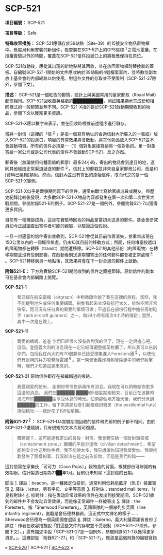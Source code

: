 # SCP-521
                        


**項目編號：** SCP-521

**項目等級：** Safe

**特殊收容措施：** SCP-521應儲存於39站點（Site-39）的15號安全物品置物櫃中。應每月利用安裝的新組件，檢查裝在SCP-521上的GPS信標<sup class='footnoteref'>
 <a shape='rect' class='footnoteref' id='footnoteref-1' href='javascript:;' onclick='WIKIDOT.page.utils.scrollToReference(&apos;footnote-1&apos;)'>1</a>
</sup>之電池電量。在授權實驗以外的時間，覆蓋在SCP-521信件投遞口上的鋼板應保持在原位。

SCP-521啟動後，應從其出現的新地點將其回收，並在放回置物櫃時替換新的蓋板。自編號SCP-521-1開始的文件應收納於39站點的4號檔案室內，並將數位副本放上基金會的內部網路以供使用。對這些文件的存取並不受限制（SCP-521-27除外，參閱下文）。

**描述：** SCP-521是一個紅色的郵筒，設計上與英國常用的皇家郵政（Royal Mail）郵筒相同。SCP-521回收自英格蘭的██████████，測試結果顯示其成份和相同樣式的一般郵筒並無不同。SCP-521-X指的是於SCP-521啟動期間收到的物品，參閱下文以獲知更多資訊。

SCP-521-X應以數字來表示，並在回收時根據前述程序進行儲存。

當將一封信（這裡的「信<sup class='footnoteref'>
 <a shape='rect' class='footnoteref' id='footnoteref-2' href='javascript:;' onclick='WIKIDOT.page.utils.scrollToReference(&apos;footnote-2&apos;)'>2</a>
</sup>」是指一個寫有地址的合適信封內所裝入的一張紙）放入SCP-521的投遞口，項目的異常效果將會啟動。將其他物品放入SCP-521並不會啟動項目。所有的信件必須是一（1）個對象直接寫給另一個對象的。單一對象寄給一家公司或是公司代表的信件不會啟動SCP-521，反之亦然。

郵寄後（無論使用何種面值的郵票）最多24小時，寄出的物品會到達目的地，連同其他經由正常渠道遞送的郵件<sup class='footnoteref'>
 <a shape='rect' class='footnoteref' id='footnoteref-3' href='javascript:;' onclick='WIKIDOT.page.utils.scrollToReference(&apos;footnote-3&apos;)'>3</a>
</sup>。信封上的郵戳並非來自皇家郵政公司，而是和[資料已編輯]類似。然而，信封內並沒有寄出的原始信件，取而代之的是一個SCP-521-X實例。

SCP-521-X似乎是戰爭期間寫下的信件，通常由戰士寫給家族成員或朋友。與歷史紀錄比較後發現，大多數SCP-521-X物品內容都發生在第一次和第二次世界大戰期間，參閱附錄521-E的例子。SCP-521-27是一個例外，參閱附錄521-7以獲得更多資訊。

目前有一種理論認為，這些在實驗時回收的物品是當初未送達的郵件。基金會研究員如今正試圖查出寄件者可能的親屬，以驗證這個假說。

一旦一封適當的信件寄出並收到，SCP-521會從其目前位置消失，並重新出現在150公里以內的一個城市某處。仍未知其目前的移動方式；然而，任何堵塞投遞口的障礙物都在轉移（transit）期間遭移除。SCP-521的其他部份（的障礙物）在轉移期間並沒有受到影響。在啟動後到送達期間寄出的任何郵件都會被正常處理<sup class='footnoteref'>
 <a shape='rect' class='footnoteref' id='footnoteref-4' href='javascript:;' onclick='WIKIDOT.page.utils.scrollToReference(&apos;footnote-4&apos;)'>4</a>
</sup>。SCP-521轉移到另一地點後，其效果將會在下一封合適的郵件上啟動。

**附錄521-E：** 下方為實驗SCP-521期間收到的信件之簡短節錄。原始信件的副本可在基金會內部網路上閱覽。

**SCP-521-1** 


> 我已經在航空電報（airgraph）中稍微跟你說了我在這裡的旅程。當然，我不能提到地名或任何重要細節。船隻看起來並沒有航行太久，雖然空間非常狹窄，而且沒有任何真的重要的事情可做；不過我在部份行程中擔任高射砲手（anti aircraft gunners）之一，每24小時有兩次4小時的值勤；當然，其中一次是在晚上。
> 

**SCP-521-11** 


> 親愛的媽媽、爸爸
你們已經很久沒有收到我的信了，現在一定很擔心吧。這個，登陸義大利的消息現在一定已經傳遍整個英格蘭了，所以我可以告訴你們，包括我在內大約有70個夥伴已接受徵集進入Foresters團<sup class='footnoteref'>
 <a shape='rect' class='footnoteref' id='footnoteref-5' href='javascript:;' onclick='WIKIDOT.page.utils.scrollToReference(&apos;footnote-5&apos;)'>5</a>
</sup>，以使他們有足夠的兵力攻擊薩雷諾<sup class='footnoteref'>
 <a shape='rect' class='footnoteref' id='footnoteref-6' href='javascript:;' onclick='WIKIDOT.page.utils.scrollToReference(&apos;footnote-6&apos;)'>6</a>
</sup>。當一架俯衝轟炸機朝登陸艇中的我們射擊時，我們才知道這是來真的。
> 

**SCP-521-31**  原始信件即存在被編輯過的痕跡。


> 我最親愛的帕米，
謝謝你寄信告訴我所有消息。我現在可以稍微給你更多這邊的消息。
我們在██████ ████的5個星期剛結束，目前正在波羅的海海岸的██████區享受休息的時光。佔領那個地方幾天後，我們分派到██████的工作，留下來將那些會引起疫病的營房（the pestilential huts）燒個精光——總計花了約5個星期。
> 

**附錄521-27<sup class='footnoteref'>
 <a shape='rect' class='footnoteref' id='footnoteref-7' href='javascript:;' onclick='WIKIDOT.page.utils.scrollToReference(&apos;footnote-7&apos;)'>7</a>
</sup>：** SCP-521-D4實驗期間回收的信件和先前的例子都不相同。由於SCP-521-7遭燒損，只有很短的文本片段可復原。


> 薇若妮卡，這可能是我寄出的最後一封信。我會轉交給一個從封鎖區域（containment zone，）離開的平民分遣隊（civilian detachment），希望能夠安全地送到你手裡。我不能說太多，我只想讓你知道我很愛你。我很抱歉發生了那樣的事，我沒辦法在這之前告訴你，但這是我們的錯——
> 

這封信寫在家樂氏「可可力（Coco Pops）」穀物盒的背面。根據部份可辨識的有效期限，估計製造日期為21██年1月。目前仍未知寫下這封信的日期。


脚注
<a shape='rect' href='javascript:;' onclick='WIKIDOT.page.utils.scrollToReference(&apos;footnoteref-1&apos;)'>1</a>. 譯註：beacon，是一種微定位技術，通常利用低耗能藍牙（BLE）裝置實現
<a shape='rect' href='javascript:;' onclick='WIKIDOT.page.utils.scrollToReference(&apos;footnoteref-2&apos;)'>2</a>. 譯註：letter，另有字母、文字等意思
<a shape='rect' href='javascript:;' onclick='WIKIDOT.page.utils.scrollToReference(&apos;footnoteref-3&apos;)'>3</a>. 校對註：standard mail items，詳見校對註4
<a shape='rect' href='javascript:;' onclick='WIKIDOT.page.utils.scrollToReference(&apos;footnoteref-4&apos;)'>4</a>. 校對註：指在发动异常效果的信件在发出到接受期间，SCP-521收到的邮件并不会发动异常效果，而是像正常邮件一样被寄出
<a shape='rect' href='javascript:;' onclick='WIKIDOT.page.utils.scrollToReference(&apos;footnoteref-5&apos;)'>5</a>. 譯註：the Foresters，指「Sherwood Foresters」，英國軍隊的一個線列步兵團（line infantry regiment），直翻是舍伍德林務員，沒正式中文譯名的樣子……Sherwood舍伍德為一個英國國會選區
<a shape='rect' href='javascript:;' onclick='WIKIDOT.page.utils.scrollToReference(&apos;footnoteref-6&apos;)'>6</a>. 譯註：Salerno，義大利薩雷諾省首府
<a shape='rect' href='javascript:;' onclick='WIKIDOT.page.utils.scrollToReference(&apos;footnoteref-7&apos;)'>7</a>. 譯註：作者在收容措施說「對這些文件的存取並不受限制（SCP-521-27除外，參閱下文）。」還有描述中說「SCP-521-27是一個例外，參閱附錄521-7以獲得更多資訊。」，這裡卻是「附錄521-27」和「SCP-521-7」，應該是這個附錄的編號寫錯



« [SCP-520](/scp-520) | SCP-521 | [SCP-522](/scp-522) »





                    